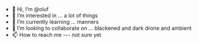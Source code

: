 - 👋 Hi, I’m @oluf
- 👀 I’m interested in ... a lot of things
- 🌱 I’m currently learning ... manners
- 💞️ I’m looking to collaborate on ... blackened and dark drone and ambient
- 📫 How to reach me --- not sure yet

<!---
oluf/oluf is a ✨ special ✨ repository because its `README.md` (this file) appears on your GitHub profile.
You can click the Preview link to take a look at your changes.
--->
